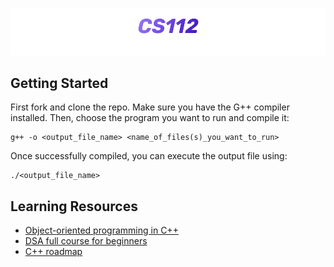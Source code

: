 ![C++ Projects](/docs/CS112.png)

## Getting Started

First fork and clone the repo. Make sure you have the G++ compiler installed. Then, choose the program you want to run and compile it:

```
g++ -o <output_file_name> <name_of_files(s)_you_want_to_run>
```

Once successfully compiled, you can execute the output file using:

```
./<output_file_name>
```

## Learning Resources

- [Object-oriented programming in C++](https://www.youtube.com/watch?v=wN0x9eZLix4)
- [DSA full course for beginners](https://www.youtube.com/watch?v=8hly31xKli0)
- [C++ roadmap](https://roadmap.sh/cpp)
